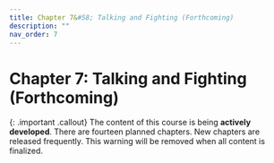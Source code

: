 ```yaml
---
title: Chapter 7&#58; Talking and Fighting (Forthcoming)
description: ""
nav_order: 7
---
```


# Chapter 7: Talking and Fighting (Forthcoming)

{: .important .callout}
The content of this course is being **actively developed**. There are fourteen planned chapters. New chapters are released frequently. This warning will be removed when all content is finalized. 